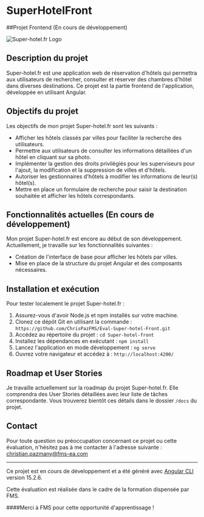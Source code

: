 # SuperHotelFront

##Projet Frontend (En cours de développement)

![Super-hotel.fr Logo](https://www.example.com/path/to/your/logo.png)

## Description du projet

Super-hotel.fr est une application web de réservation d'hôtels qui permettra aux utilisateurs de rechercher, consulter et réserver des chambres d'hôtel dans diverses destinations. Ce projet est la partie frontend de l'application, développée en utilisant Angular.

## Objectifs du projet

Les objectifs de mon projet Super-hotel.fr sont les suivants :

- Afficher les hôtels classés par villes pour faciliter la recherche des utilisateurs.
- Permettre aux utilisateurs de consulter les informations détaillées d'un hôtel en cliquant sur sa photo.
- Implémenter la gestion des droits privilégiés pour les superviseurs pour l'ajout, la modification et la suppression de villes et d'hôtels.
- Autoriser les gestionnaires d'hôtels à modifier les informations de leur(s) hôtel(s).
- Mettre en place un formulaire de recherche pour saisir la destination souhaitée et afficher les hôtels correspondants.

## Fonctionnalités actuelles (En cours de développement)

Mon projet Super-hotel.fr est encore au début de son développement. Actuellement, je travaille sur les fonctionnalités suivantes :

- Création de l'interface de base pour afficher les hôtels par villes.
- Mise en place de la structure du projet Angular et des composants nécessaires.

## Installation et exécution

Pour tester localement le projet Super-hotel.fr :

1. Assurez-vous d'avoir Node.js et npm installés sur votre machine.
2. Clonez ce dépôt Git en utilisant la commande : `https://github.com/ChrisPazFMS/Eval-Super-hotel-Front.git`
3. Accédez au répertoire du projet : `cd Super-hotel-front`
4. Installez les dépendances en exécutant : `npm install`
5. Lancez l'application en mode développement : `ng serve`
6. Ouvrez votre navigateur et accédez à : `http://localhost:4200/`

## Roadmap et User Stories

Je travaille actuellement sur la roadmap du projet Super-hotel.fr. Elle comprendra des User Stories détaillées avec leur liste de tâches correspondante. Vous trouverez bientôt ces détails dans le dossier `/docs` du projet.

## Contact

Pour toute question ou préoccupation concernant ce projet ou cette évaluation, n'hésitez pas à me contacter à l'adresse suivante : christian.pazmany@fms-ea.com

---

Ce projet est en cours de développement et a été généré avec [Angular CLI](https://github.com/angular/angular-cli) version 15.2.6.

Cette évaluation est réalisée dans le cadre de la formation dispensée par FMS.

####Merci à FMS pour cette opportunité d'apprentissage !
